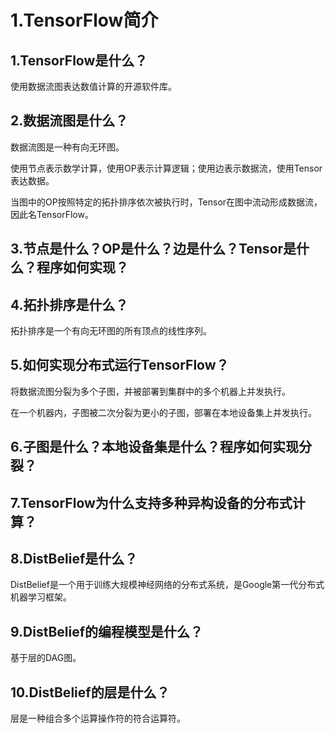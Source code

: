 # 1.TensorFlow简介

## 1.TensorFlow是什么？

使用数据流图表达数值计算的开源软件库。

## 2.数据流图是什么？

数据流图是一种有向无环图。

使用节点表示数学计算，使用OP表示计算逻辑；使用边表示数据流，使用Tensor表达数据。

当图中的OP按照特定的拓扑排序依次被执行时，Tensor在图中流动形成数据流，因此名TensorFlow。

## 3.节点是什么？OP是什么？边是什么？Tensor是什么？程序如何实现？

## 4.拓扑排序是什么？

拓扑排序是一个有向无环图的所有顶点的线性序列。

## 5.如何实现分布式运行TensorFlow？

将数据流图分裂为多个子图，并被部署到集群中的多个机器上并发执行。

在一个机器内，子图被二次分裂为更小的子图，部署在本地设备集上并发执行。

## 6.子图是什么？本地设备集是什么？程序如何实现分裂？

## 7.TensorFlow为什么支持多种异构设备的分布式计算？

## 8.DistBelief是什么？

DistBelief是一个用于训练大规模神经网络的分布式系统，是Google第一代分布式机器学习框架。

## 9.DistBelief的编程模型是什么？

基于层的DAG图。

## 10.DistBelief的层是什么？

层是一种组合多个运算操作符的符合运算符。





